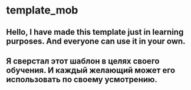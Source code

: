# template_mob
Hello,
I have made this template just in learning purposes. And everyone can use it in your own.
----------------------------------------------------------------------------------------
Я сверстал этот шаблон в целях своего обучения. И каждый желающий может его использовать по своему усмотрению.
---------------------------------------------------------------------------------------------------

